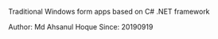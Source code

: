 

Traditional Windows form apps based on C# .NET framework

Author: Md Ahsanul Hoque
Since: 20190919
